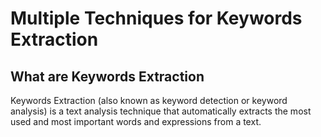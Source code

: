 # Multiple Techniques for Keywords Extraction

## **What are Keywords Extraction**

Keywords Extraction (also known as keyword detection or keyword analysis) is a text analysis technique that automatically extracts the most used and most important words and expressions from a text.
